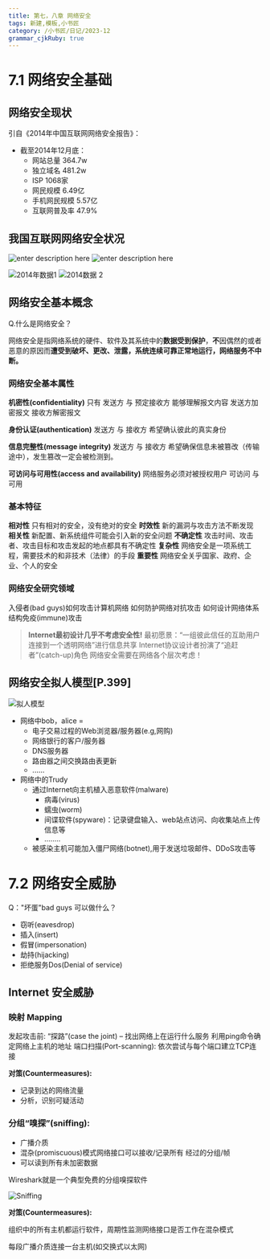 ```yaml
---
title: 第七，八章 网络安全
tags: 新建,模板,小书匠
category: /小书匠/日记/2023-12
grammar_cjkRuby: true
---
```


# 7.1 网络安全基础
## 网络安全现状
引自《2014年中国互联网网络安全报告》：
- 截至2014年12月底：
	- 网站总量 364.7w
	- 独立域名 481.2w
	- ISP 1068家
	- 网民规模 6.49亿
	- 手机网民规模 5.57亿
	- 互联网普及率 47.9%

## 我国互联网网络安全状况

![enter description here](./images/1703494828102.png)
![enter description here](./images/1703494846059.png)

![2014年数据1](./images/1703494856838.png)
![2014数据 2](./images/1703494876982.png)

## 网络安全基本概念
Q.什么是网络安全？

网络安全是指网络系统的硬件、软件及其系统中的**数据受到保护**，**不**因偶然的或者恶意的原因而**遭受到破坏、更改、泄露，系统连续可靠正常地运行，网络服务不中断。**

### 网络安全基本属性

**机密性(confidentiality)** 
只有 发送方 与 预定接收方 能够理解报文内容
发送方加密报文
接收方解密报文

**身份认证(authentication)**
发送方 与 接收方 希望确认彼此的真实身份

**信息完整性(message integrity)**
发送方 与 接收方 希望确保信息未被篡改（传输途中），发生篡改一定会被检测到。

**可访问与可用性(access and availability)**
网络服务必须对被授权用户 可访问 与 可用


### 基本特征
**相对性**
只有相对的安全，没有绝对的安全
**时效性**
新的漏洞与攻击方法不断发现
**相关性**
新配置、新系统组件可能会引入新的安全问题
**不确定性**
攻击时间、攻击者、攻击目标和攻击发起的地点都具有不确定性
**复杂性**
网络安全是一项系统工程，需要技术的和非技术（法律）的手段
**重要性**
网络安全关乎国家、政府、企业、个人的安全

### 网络安全研究领域
入侵者(bad guys)如何攻击计算机网络
如何防护网络对抗攻击
如何设计网络体系结构免疫(immune)攻击

> **Internet最初设计几乎不考虑安全性!**
最初愿景：“一组彼此信任的互助用户连接到一个透明网络”进行信息共享
Internet协议设计者扮演了“追赶者”(catch-up)角色
网络安全需要在网络各个层次考虑！

## 网络安全拟人模型[P.399]

![拟人模型](./images/1703508089677.png)
- 网络中bob，alice = 
	- 电子交易过程的Web浏览器/服务器(e.g,网购)
	- 网络银行的客户/服务器
	- DNS服务器
	- 路由器之间交换路由表更新
	- ......
- 网络中的Trudy
	- 通过Internet向主机植入恶意软件(malware)
		- 病毒(virus)
		- 蠕虫(worm)
		- 间谍软件(spyware)：记录键盘输入、web站点访问、向收集站点上传信息等
		- ........
	- 被感染主机可能加入僵尸网络(botnet),用于发送垃圾邮件、DDoS攻击等
# 7.2 网络安全威胁
Q："坏蛋"bad guys 可以做什么？
- 窃听(eavesdrop)
- 插入(insert)
- 假冒(impersonation)
- 劫持(hijacking)
- 拒绝服务Dos(Denial of service)

## Internet 安全威胁
### 映射 Mapping
 发起攻击前: “探路”(case the joint) – 找出网络上在运行什么服务
 利用ping命令确定网络上主机的地址
 端口扫描(Port-scanning): 依次尝试与每个端口建立TCP连接
 
**对策(Countermeasures):**
 - 记录到达的网络流量
 - 分析，识别可疑活动

### 分组“嗅探”(sniffing):
- 广播介质
- 混杂(promiscuous)模式网络接口可以接收/记录所有
经过的分组/帧
- 可以读到所有未加密数据
 
Wireshark就是一个典型免费的分组嗅探软件

![Sniffing](./images/1703868346434.png)

**对策(Countermeasures):**

组织中的所有主机都运行软件，周期性监测网络接口是否工作在混杂模式

每段广播介质连接一台主机(如交换式以太网)